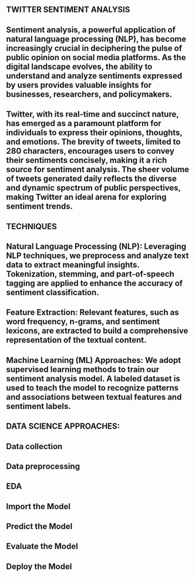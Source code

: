 ## TWITTER SENTIMENT ANALYSIS
## Sentiment analysis, a powerful application of natural language processing (NLP), has become increasingly crucial in deciphering the pulse of public opinion on social media platforms. As the digital landscape evolves, the ability to understand and analyze sentiments expressed by users provides valuable insights for businesses, researchers, and policymakers.

## Twitter, with its real-time and succinct nature, has emerged as a paramount platform for individuals to express their opinions, thoughts, and emotions. The brevity of tweets, limited to 280 characters, encourages users to convey their sentiments concisely, making it a rich source for sentiment analysis. The sheer volume of tweets generated daily reflects the diverse and dynamic spectrum of public perspectives, making Twitter an ideal arena for exploring sentiment trends.
## TECHNIQUES
## Natural Language Processing (NLP): Leveraging NLP techniques, we preprocess and analyze text data to extract meaningful insights. Tokenization, stemming, and part-of-speech tagging are applied to enhance the accuracy of sentiment classification.
## Feature Extraction: Relevant features, such as word frequency, n-grams, and sentiment lexicons, are extracted to build a comprehensive representation of the textual content.
## Machine Learning (ML) Approaches: We adopt supervised learning methods to train our sentiment analysis model. A labeled dataset is used to teach the model to recognize patterns and associations between textual features and sentiment labels.
## DATA SCIENCE APPROACHES:
## Data collection
## Data preprocessing
## EDA
## Import the Model
## Predict the Model
## Evaluate the Model
## Deploy the Model
